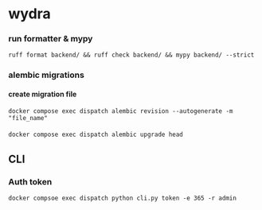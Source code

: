 # wydra

### run formatter & mypy
```shell
ruff format backend/ && ruff check backend/ && mypy backend/ --strict
```

### alembic migrations
#### create migration file
```shell
docker compose exec dispatch alembic revision --autogenerate -m "file_name"
```
####
```shell
docker compose exec dispatch alembic upgrade head
```


## CLI

### Auth token
```shell
docker compsoe exec dispatch python cli.py token -e 365 -r admin
```
